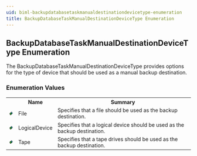```yaml
---
uid: biml-backupdatabasetaskmanualdestinationdevicetype-enumeration
title: BackupDatabaseTaskManualDestinationDeviceType Enumeration
---
```


## BackupDatabaseTaskManualDestinationDeviceType Enumeration

<div class="LanguageSummary"><div class ="SummaryItem">The BackupDatabaseTaskManualDestinationDeviceType provides options for the type of device that should be used as a manual backup destination.</div></div>
<div class="EnumValueGroup">

### Enumeration Values

<table id="EnumValue" class="MemberList"><tbody><tr><th class="MemberTypeIconColumnHeader">&nbsp;</th><th class="MemberNameColumnHeader">Name</th><th class="MemberSummaryColumnHeader">Summary</th></tr><tr class="cd0"><td align="center" class="MemberTypeIcon"><img src="enumValue.png"></img></td><td class="MemberName">File</td><td class="MemberSummary"><div class ="SummaryItem">Specifies that a file should be used as the backup destination.</div></td></tr><tr class="cd1"><td align="center" class="MemberTypeIcon"><img src="enumValue.png"></img></td><td class="MemberName">LogicalDevice</td><td class="MemberSummary"><div class ="SummaryItem">Specifies that a logical device should be used as the backup destination.</div></td></tr><tr class="cd0"><td align="center" class="MemberTypeIcon"><img src="enumValue.png"></img></td><td class="MemberName">Tape</td><td class="MemberSummary"><div class ="SummaryItem">Specifies that a tape drives should be used as the backup destination.</div></td></tr></tbody></table>
</div>